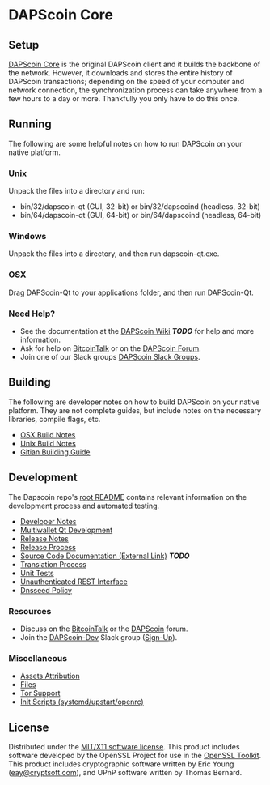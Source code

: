 DAPScoin Core
=====================

Setup
---------------------
[DAPScoin Core](http://dapscoin.org/wallet) is the original DAPScoin client and it builds the backbone of the network. However, it downloads and stores the entire history of DAPScoin transactions; depending on the speed of your computer and network connection, the synchronization process can take anywhere from a few hours to a day or more. Thankfully you only have to do this once.

Running
---------------------
The following are some helpful notes on how to run DAPScoin on your native platform.

### Unix

Unpack the files into a directory and run:

- bin/32/dapscoin-qt (GUI, 32-bit) or bin/32/dapscoind (headless, 32-bit)
- bin/64/dapscoin-qt (GUI, 64-bit) or bin/64/dapscoind (headless, 64-bit)

### Windows

Unpack the files into a directory, and then run dapscoin-qt.exe.

### OSX

Drag DAPScoin-Qt to your applications folder, and then run DAPScoin-Qt.

### Need Help?

* See the documentation at the [DAPScoin Wiki](https://en.bitcoin.it/wiki/Main_Page) ***TODO***
for help and more information.
* Ask for help on [BitcoinTalk](https://bitcointalk.org/index.php?topic=1262920.0) or on the [DAPScoin Forum](http://forum.dapscoin.org/).
* Join one of our Slack groups [DAPScoin Slack Groups](https://dapscoin.org/slack-logins/).

Building
---------------------
The following are developer notes on how to build DAPScoin on your native platform. They are not complete guides, but include notes on the necessary libraries, compile flags, etc.

- [OSX Build Notes](build-osx.md)
- [Unix Build Notes](build-unix.md)
- [Gitian Building Guide](gitian-building.md)

Development
---------------------
The Dapscoin repo's [root README](https://github.com/DAPScoin-Project/DAPScoin/blob/master/README.md) contains relevant information on the development process and automated testing.

- [Developer Notes](developer-notes.md)
- [Multiwallet Qt Development](multiwallet-qt.md)
- [Release Notes](release-notes.md)
- [Release Process](release-process.md)
- [Source Code Documentation (External Link)](https://dev.visucore.com/bitcoin/doxygen/) ***TODO***
- [Translation Process](translation_process.md)
- [Unit Tests](unit-tests.md)
- [Unauthenticated REST Interface](REST-interface.md)
- [Dnsseed Policy](dnsseed-policy.md)

### Resources

* Discuss on the [BitcoinTalk](https://bitcointalk.org/index.php?topic=1262920.0) or the [DAPScoin](http://forum.dapscoin.org/) forum.
* Join the [DAPScoin-Dev](https://dapscoin-dev.slack.com/) Slack group ([Sign-Up](https://dapscoin-dev.herokuapp.com/)).

### Miscellaneous
- [Assets Attribution](assets-attribution.md)
- [Files](files.md)
- [Tor Support](tor.md)
- [Init Scripts (systemd/upstart/openrc)](init.md)

License
---------------------
Distributed under the [MIT/X11 software license](http://www.opensource.org/licenses/mit-license.php).
This product includes software developed by the OpenSSL Project for use in the [OpenSSL Toolkit](https://www.openssl.org/). This product includes
cryptographic software written by Eric Young ([eay@cryptsoft.com](mailto:eay@cryptsoft.com)), and UPnP software written by Thomas Bernard.
